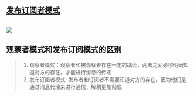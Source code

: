 ## [发布订阅者模式](https://mp.weixin.qq.com/s?__biz=MzUxNzk1MjQ0Ng==&mid=2247484226&idx=1&sn=19ff9dc40a79d5f6afebc2ba20c1d4f3&chksm=f9910593cee68c850419abfb95f7cc74a00986200fd35345115ee7edd2f203a408d845fe2701&scene=178&cur_album_id=1529105963545313281#rd)

```javascript

```
![](https://mmbiz.qpic.cn/mmbiz_jpg/YBFV3Da0Nwsbo4L3alc7hJwPtuBk1AxU7xMsZdzPiav6TJuE1pZyMcJND1pnZdAEaOKv5wosDFEouoDCy3FWLUA/640?wx_fmt=jpeg&wxfrom=5&wx_lazy=1&wx_co=1)

## 观察者模式和发布订阅模式的区别
> 1. 观察者模式：观察者和被观察者存在一定的耦合，两者之间必须明确知道对方的存在，才能进行消息的传递
> 2. 发布订阅者模式: 发布者和订阅者不需要知道对方的存在，因为他们是通过消息代理来进行通信，解耦更加彻底
